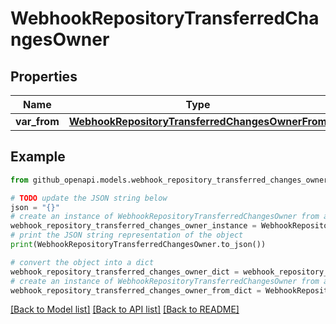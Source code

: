 # WebhookRepositoryTransferredChangesOwner


## Properties

Name | Type | Description | Notes
------------ | ------------- | ------------- | -------------
**var_from** | [**WebhookRepositoryTransferredChangesOwnerFrom**](WebhookRepositoryTransferredChangesOwnerFrom.md) |  | 

## Example

```python
from github_openapi.models.webhook_repository_transferred_changes_owner import WebhookRepositoryTransferredChangesOwner

# TODO update the JSON string below
json = "{}"
# create an instance of WebhookRepositoryTransferredChangesOwner from a JSON string
webhook_repository_transferred_changes_owner_instance = WebhookRepositoryTransferredChangesOwner.from_json(json)
# print the JSON string representation of the object
print(WebhookRepositoryTransferredChangesOwner.to_json())

# convert the object into a dict
webhook_repository_transferred_changes_owner_dict = webhook_repository_transferred_changes_owner_instance.to_dict()
# create an instance of WebhookRepositoryTransferredChangesOwner from a dict
webhook_repository_transferred_changes_owner_from_dict = WebhookRepositoryTransferredChangesOwner.from_dict(webhook_repository_transferred_changes_owner_dict)
```
[[Back to Model list]](../README.md#documentation-for-models) [[Back to API list]](../README.md#documentation-for-api-endpoints) [[Back to README]](../README.md)


